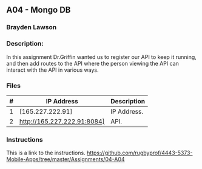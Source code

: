 ## A04 - Mongo DB
### Brayden Lawson
### Description:

In this assignment Dr.Griffin wanted us to register our API to keep it running, and then add routes to the API where the person viewing the
API can interact with the API in various ways.

### Files

|   #   | IP Address     | Description                      |
| :---: | -------- | -------------------------------- |
|   1   | [165.227.222.91] | IP Address. |
|   2   | http://165.227.222.91:8084] | API. |


### Instructions

This is a link to the instructions. https://github.com/rugbyprof/4443-5373-Mobile-Apps/tree/master/Assignments/04-A04


